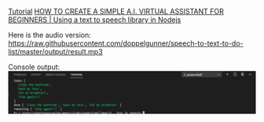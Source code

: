 [Tutorial](https://noobieprogrammer.blogspot.com/2020/07/creating-simple-text-to-speech-program-nodejs-todo-list.html)
[HOW TO CREATE A SIMPLE A.I. VIRTUAL ASSISTANT FOR BEGINNERS | Using a text to speech library in Nodejs](https://youtu.be/l6FPxMCvzoQ)

Here is the audio version: https://raw.githubusercontent.com/doppelgunner/speech-to-text-to-do-list/master/output/result.mp3

Console output: ![Console Output](https://raw.githubusercontent.com/doppelgunner/speech-to-text-to-do-list/master/output/console.png)
